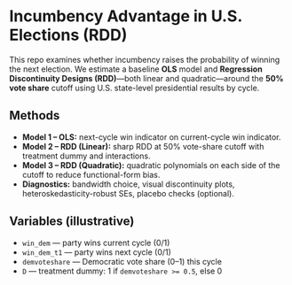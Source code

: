 # Incumbency Advantage in U.S. Elections (RDD)

This repo examines whether incumbency raises the probability of winning the next election. We estimate a baseline **OLS** model and **Regression Discontinuity Designs (RDD)**—both linear and quadratic—around the **50% vote share** cutoff using U.S. state-level presidential results by cycle.

## Methods
- **Model 1 – OLS:** next-cycle win indicator on current-cycle win indicator.  
- **Model 2 – RDD (Linear):** sharp RDD at 50% vote-share cutoff with treatment dummy and interactions.  
- **Model 3 – RDD (Quadratic):** quadratic polynomials on each side of the cutoff to reduce functional-form bias.  
- **Diagnostics:** bandwidth choice, visual discontinuity plots, heteroskedasticity-robust SEs, placebo checks (optional).

## Variables (illustrative)
- `win_dem` — party wins current cycle (0/1)  
- `win_dem_t1` — party wins next cycle (0/1)  
- `demvoteshare` — Democratic vote share (0–1) this cycle  
- `D` — treatment dummy: 1 if `demvoteshare >= 0.5`, else 0
